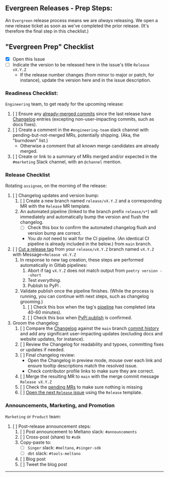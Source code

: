 [//]: # (NOTE: This Release template is for Admin-Use only. If you've reached this template in error, please select another template from the list.)

## Evergreen Releases - Prep Steps:

An `Evergreen` release process means we are _always_ releasing. We open a new release ticket as soon as we've completed the prior release. (It's therefore the final step in this checklist.)

## "Evergreen Prep" Checklist

- [x] Open this Issue
- [ ] Indicate the version to be released here in the issue's title `Release vX.Y.Z`
    - If the release number changes (from minor to major or patch, for instance), update the version here and in the issue description.

### Readiness Checklist:

`Engineering` team, to get ready for the upcoming release:

1. [ ] Ensure any [already-merged commits](https://gitlab.com/meltano/sdk/-/commits/main) since the last release have [Changelog](https://gitlab.com/meltano/sdk/-/blob/main/CHANGELOG.md) entries (excepting non-user-impacting commits, such as docs fixes).
2. [ ] Create a comment in the `#engineering-team` slack channel with pending-but-not-merged MRs, potentially shipping. (Aka, the "burndown" list.)
    - Otherwise a comment that all known merge candidates are already merged.
3. [ ] Create or link to a summary of MRs merged and/or expected in the `#marketing` Slack channel, with an `@channel` mention.

### Release Checklist

Rotating `assignee`, on the morning of the release:

1. [ ] Changelog updates and version bump:
    1. [ ] Create a new branch named `release/vX.Y.Z` and a corresponding MR with the `Release` MR template.
    2. An automated pipeline (linked to the branch prefix `release/v*`) will
    immediately and automatically bump the version and flush the changelog.
        - [ ] Check this box to confirm the automated changelog flush and version bump are correct.
        - You _do not_ need to wait for the CI pipeline. (An identical CI pipeline is already included in the below.)
from `main` branch.
2. [ ] [Cut a release tag](https://gitlab.com/meltano/sdk/-/tags/new) from your `release/vX.Y.Z` branch named `vX.Y.Z` with Message=`Release vX.Y.Z`
    1. In response to new tag creation, these steps are performed automatically in Gitlab pipelines:
        1. Abort if tag `vX.Y.Z` does not match output from `poetry version --short`
        2. Test _everything_.
        3. Publish to PyPi <!-- Meltano-only: and Docker -->.
    2. Validate publish once the pipeline finishes. (While the process is running, you can continue with next steps, such as changelog grooming.)
        1. [ ] Check this box when the tag's [pipeline](https://gitlab.com/meltano/sdk/-/pipelines) has completed (eta 40-60 minutes).
        2. [ ] Check this box when [PyPi publish](https://pypi.org/project/singer-sdk/#history) is confirmed.
        <!-- Meltano-only: 5. [ ] Check this box when [Docker publish]() is confirmed. -->
3. Groom the changelog:
    1. [ ] Compare the [Changelog](https://gitlab.com/meltano/sdk/-/blob/main/CHANGELOG.md) against the `main` branch [commit history](https://gitlab.com/meltano/sdk/-/commits/main) and add any significant user-impacting updates (excluding docs and website updates, for instance).
    2. [ ] Review the Changelog for readability and typoes, committing fixes or updates if needed.
    3. [ ] Final changelog review:
        - Open the Changelog in preview mode, mouse over each link and ensure tooltip descriptions match the resolved issue.
        - Check contributor profile links to make sure they are correct.
    4. [ ] Merge the resulting MR to `main` with the merge commit message `Release vX.Y.Z`
    5. [ ] Check the [pending MRs](https://gitlab.com/meltano/sdk/-/merge_requests?sort=updated_desc) to make sure nothing is missing
    6. [ ] [Open the next `Release` issue](https://gitlab.com/meltano/sdk/-/issues/new?issue) using the `Release` template.

### Announcements, Marketing, and Promotion

`Marketing` or `Product` team:

1. [ ] Post-release announcement steps:
    1. [ ] Post announcement to Meltano slack: `#announcements`
    2. [ ] Cross-post (share) to `#sdk`
    3. Copy-paste to:
       - [ ] `Singer` slack: `#meltano`, `#singer-sdk`
       - [ ] `dbt` slack: `#tools-meltano`
    4. [ ] Blog post
    5. [ ] Tweet the blog post

----------------
